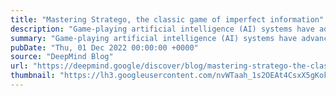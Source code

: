 ```yaml
---
title: "Mastering Stratego, the classic game of imperfect information"
description: "Game-playing artificial intelligence (AI) systems have advanced to a new frontier."
summary: "Game-playing artificial intelligence (AI) systems have advanced to a new frontier."
pubDate: "Thu, 01 Dec 2022 00:00:00 +0000"
source: "DeepMind Blog"
url: "https://deepmind.google/discover/blog/mastering-stratego-the-classic-game-of-imperfect-information/"
thumbnail: "https://lh3.googleusercontent.com/nvWTaah_1s2OEAt4CsxX5gKok_0V6-Q5eH3aW3GF6YyZdEVM0OBdgFxNa4DAbmUCXpvTqTfslfUB7_3ZBYr6kIQuk2u46khXH41IU16EZghstwt72Mk=w1200-h630-n-nu"
---
```


